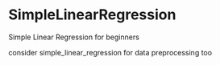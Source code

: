 # SimpleLinearRegression
Simple Linear Regression for beginners

consider simple_linear_regression for data preprocessing too

